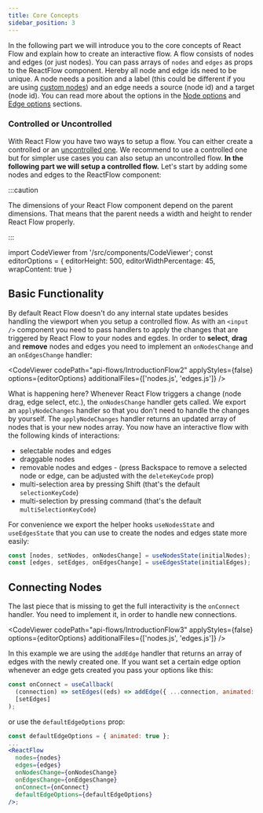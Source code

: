 ```yaml
---
title: Core Concepts
sidebar_position: 3
---
```


In the following part we will introduce you to the core concepts of React Flow and explain how to create an interactive flow. A flow consists of nodes and edges (or just nodes). You can pass arrays of `nodes` and `edges` as props to the ReactFlow component. Hereby all node and edge ids need to be unique. A node needs a position and a label (this could be different if you are using [custom nodes](/docs/guides/custom-nodes)) and an edge needs a source (node id) and a target (node id). You can read more about the options in the [Node options](/docs/api/nodes/node-options) and [Edge options](/docs/api/edges/edge-options) sections.

### Controlled or Uncontrolled

With React Flow you have two ways to setup a flow. You can either create a controlled or an [uncontrolled one](/docs/guides/uncontrolled-flow).
We recommend to use a controlled one but for simpler use cases you can also setup an uncontrolled flow. **In the following part we will setup a controlled flow.** Let's start by adding some nodes and edges to the ReactFlow component:

:::caution

The dimensions of your React Flow component depend on the parent dimensions. That means that the parent needs a width and height to render React Flow properly.

:::

import CodeViewer from '/src/components/CodeViewer';
const editorOptions = { editorHeight: 500, editorWidthPercentage: 45, wrapContent: true }

<CodeViewer codePath="api-flows/IntroductionFlow" applyStyles={false} options={editorOptions} />

## Basic Functionality

By default React Flow doesn't do any internal state updates besides handling the viewport when you setup a controlled flow. As with an `<input />` component you need to pass handlers to apply the changes that are triggered by React Flow to your nodes and egdes. In order to **select**, **drag** and **remove** nodes and edges you need to implement an `onNodesChange` and an `onEdgesChange` handler:

<CodeViewer codePath="api-flows/IntroductionFlow2" applyStyles={false} options={editorOptions} additionalFiles={['nodes.js', 'edges.js']} />

What is happening here? Whenever React Flow triggers a change (node drag, edge select, etc.), the `onNodesChange` handler gets called. We export an `applyNodeChanges` handler so that you don't need to handle the changes by yourself. The `applyNodeChanges` handler returns an updated array of nodes that is your new nodes array. You now have an interactive flow with the following kinds of interactions:

- selectable nodes and edges
- draggable nodes
- removable nodes and edges - (press Backspace to remove a selected node or edge, can be adjusted with the `deleteKeyCode` prop)
- multi-selection area by pressing Shift (that's the default `selectionKeyCode`)
- multi-selection by pressing command (that's the default `multiSelectionKeyCode`)

For convenience we export the helper hooks `useNodesState` and `useEdgesState` that you can use to create the nodes and edges state more easily:

```js
const [nodes, setNodes, onNodesChange] = useNodesState(initialNodes);
const [edges, setEdges, onEdgesChange] = useEdgesState(initialEdges);
```

## Connecting Nodes

The last piece that is missing to get the full interactivity is the `onConnect` handler. You need to implement it, in order to handle new connections.

<CodeViewer codePath="api-flows/IntroductionFlow3" applyStyles={false} options={editorOptions} additionalFiles={['nodes.js', 'edges.js']} />

In this example we are using the `addEdge` handler that returns an array of edges with the newly created one. If you want set a certain edge option whenever an edge gets created you pass your options like this:

```js
const onConnect = useCallback(
  (connection) => setEdges((eds) => addEdge({ ...connection, animated: true }, eds)),
  [setEdges]
);
```

or use the `defaultEdgeOptions` prop:

```jsx
const defaultEdgeOptions = { animated: true };
...
<ReactFlow
  nodes={nodes}
  edges={edges}
  onNodesChange={onNodesChange}
  onEdgesChange={onEdgesChange}
  onConnect={onConnect}
  defaultEdgeOptions={defaultEdgeOptions}
/>;
```
